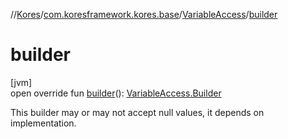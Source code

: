 //[Kores](../../../index.md)/[com.koresframework.kores.base](../index.md)/[VariableAccess](index.md)/[builder](builder.md)

# builder

[jvm]\
open override fun [builder](builder.md)(): [VariableAccess.Builder](-builder/index.md)

This builder may or may not accept null values, it depends on implementation.
